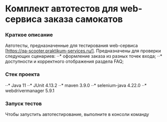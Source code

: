 # Комплект автотестов для web-сервиса заказа самокатов
### Краткое описание
Автотесты, предназначенные для тестирования web-сервиса [https://qa-scooter.praktikum-services.ru/]. 
Предназначены для проверки следующих сценариев: 
⋅⋅* оформление заказа из разных точек входа;
⋅⋅* доступности и корректного отображения раздела FAQ;


### Стек проекта
⋅⋅* Java 11 
⋅⋅* JUnit 4.13.2
⋅⋅* maven 3.9.0
⋅⋅* selenium-java 4.22.0
⋅⋅* webdrivermanager 5.9.1

### Запуск тестов
Чтобы запустить автотестирование, выполните в консоли команду

```mvn clean test
```